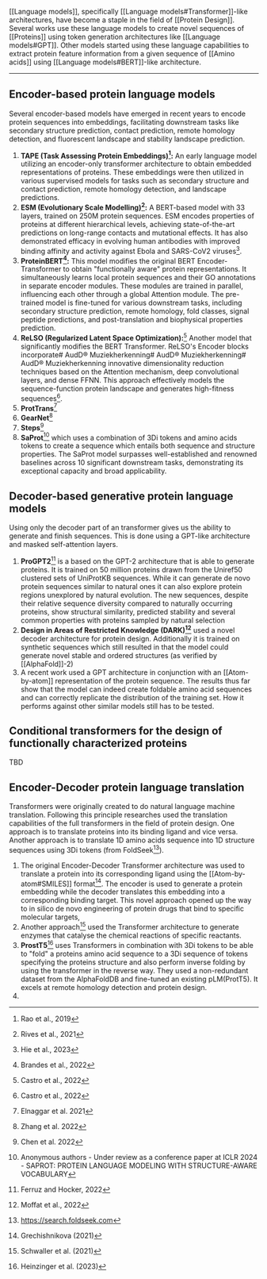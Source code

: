 [[Language models]], specifically [[Language models#Transformer]]-like architectures, have become a staple in the field of [[Protein Design]]. Several works use these language models to create novel sequences of [[Proteins]] using token generation architectures like [[Language models#GPT]]. Other models started using these language capabilities to extract protein feature information from a given sequence of [[Amino acids]] using [[Language models#BERT]]-like architecture.
***
## Encoder-based protein language models  
Several encoder-based models have emerged in recent years to encode protein sequences into embeddings, facilitating downstream tasks like secondary structure prediction, contact prediction, remote homology detection, and fluorescent landscape and stability landscape prediction.  

1. **TAPE (Task Assessing Protein Embeddings)[^1]:** An early language model utilizing an encoder-only transformer architecture to obtain embedded representations of proteins. These embeddings were then utilized in various supervised models for tasks such as secondary structure and contact prediction, remote homology detection, and landscape predictions.  
2. **ESM (Evolutionary Scale Modelling)[^2]:** A BERT-based model with 33 layers, trained on 250M protein sequences. ESM encodes properties of proteins at different hierarchical levels, achieving state-of-the-art predictions on long-range contacts and mutational effects. It has also demonstrated efficacy in evolving human antibodies with improved binding affinity and activity against Ebola and SARS-CoV2 viruses[^3].  
3. **ProteinBERT[^4]:** This model modifies the original BERT Encoder-Transformer to obtain "functionally aware" protein representations. It simultaneously learns local protein sequences and their GO annotations in separate encoder modules. These modules are trained in parallel, influencing each other through a global Attention module. The pre-trained model is fine-tuned for various downstream tasks, including secondary structure prediction, remote homology, fold classes, signal peptide predictions, and post-translation and biophysical properties prediction. 
4. **ReLSO (Regularized Latent Space Optimization):**[^5] Another model that significantly modifies the BERT Transformer. ReLSO's Encoder blocks incorporate# AudD® Muziekherkenning# AudD® Muziekherkenning# AudD® Muziekherkenning innovative dimensionality reduction techniques based on the Attention mechanism, deep convolutional layers, and dense FFNN. This approach effectively models the sequence-function protein landscape and generates high-fitness sequences[^5].   
5. **ProtTrans**[^13]
6. **GearNet**[^14]
7. **Steps**[^15]
8. **SaProt**[^12] which uses a combination of 3Di tokens and amino acids tokens to create a sequence which entails both sequence and structure properties. The SaProt model surpasses well-established and renowned baselines across 10 significant downstream tasks, demonstrating its exceptional capacity and broad applicability.

[^1]: Rao et al., 2019
[^2]: Rives et al., 2021 
[^3]: Hie et al., 2023
[^4]: Brandes et al., 2022
[^5]: Castro et al., 2022
[^13]:  Elnaggar et al. 2021
[^14]:  Zhang et al. 2022
[^15]:  Chen et al. 2022

## Decoder-based generative protein language models
Using only the decoder part of an transformer gives us the ability to generate and finish sequences. This is done using a GPT-like architecture and masked self-attention layers.

1. **ProGPT2**[^6] is a based on the GPT-2 architecture that is able to generate proteins. It is trained on 50 million proteins drawn from the Uniref50 clustered sets of UniProtKB sequences. While it can generate de novo protein sequences similar to natural ones it can also explore protein regions unexplored by natural evolution. The new sequences, despite their relative sequence diversity compared to naturally occurring proteins, show structural similarity, predicted stability and several common properties with proteins sampled by natural selection
2. **Design in Areas of Restricted Knowledge (DARK)[^7]** used a novel decoder architecture for protein design. Additionally it is trained on synthetic sequences which still resulted in that the model could generate novel stable and ordered structures (as verified by [[AlphaFold]]-2)
3. A recent work used a GPT architecture in conjunction with an [[Atom-by-atom]] representation of the protein sequence. The results thus far show that the model can indeed create foldable amino acid sequences and can correctly replicate the distribution of the training set. How it performs against other similar models still has to be tested. 

[^6]: Ferruz and Hocker, 2022
[^7]: Moffat et al., 2022

## Conditional transformers for the design of functionally characterized proteins

TBD
## Encoder-Decoder protein language translation
Transformers were originally created to do natural language machine translation. Following this principle researches used the translation capabilities of the full transformers in the field of protein design. One approach is to translate proteins into its binding ligand and vice versa. Another approach is to translate 1D amino acids sequence into 1D structure sequences using 3Di tokens (from FoldSeek[^11]).

1. The original Encoder-Decoder Transformer architecture was used to translate a protein into its corresponding ligand using the [[Atom-by-atom#SMILES]] format[^8]. The encoder is used to generate a protein embedding while the decoder translates this embedding into a corresponding binding target. This novel approach opened up the way to in silico de novo engineering of protein drugs that bind to specific molecular targets,
2. Another approach[^9] used the Transformer architecture to generate enzymes that catalyse the chemical reactions of specific reactants.
3. **ProstT5**[^10] uses Transformers in combination with 3Di tokens to be able to "fold" a proteins amino acid sequence to a 3Di sequence of tokens specifying the proteins structure and also perform inverse folding by using the transformer in the reverse way. They used a non-redundant dataset from the AlphaFoldDB and fine-tuned an existing pLM(ProtT5). It excels at remote homology detection and protein design.
4. 

[^8]: Grechishnikova (2021)
[^9]: Schwaller et al. (2021)
[^10]: Heinzinger et al. (2023)
[^11]: https://search.foldseek.com
[^12]: Anonymous authors - Under review as a conference paper at ICLR 2024 - SAPROT: PROTEIN LANGUAGE MODELING WITH STRUCTURE-AWARE VOCABULARY

